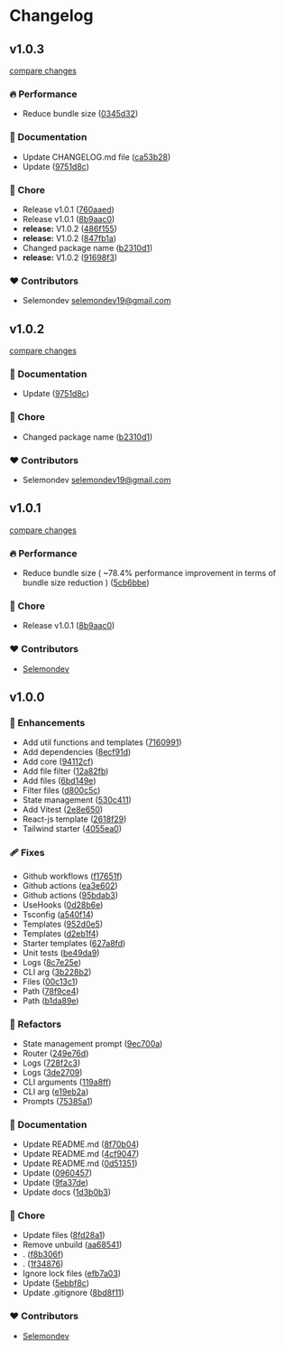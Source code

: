 # Changelog

## v1.0.3

[compare changes](https://github.com/selemondev/create-react-next/compare/v1.0.1...v1.0.3)

### 🔥 Performance

- Reduce bundle size ([0345d32](https://github.com/selemondev/create-react-next/commit/0345d32))

### 📖 Documentation

- Update CHANGELOG.md file ([ca53b28](https://github.com/selemondev/create-react-next/commit/ca53b28))
- Update ([9751d8c](https://github.com/selemondev/create-react-next/commit/9751d8c))

### 🏡 Chore

- Release v1.0.1 ([760aaed](https://github.com/selemondev/create-react-next/commit/760aaed))
- Release v1.0.1 ([8b9aac0](https://github.com/selemondev/create-react-next/commit/8b9aac0))
- **release:** V1.0.2 ([486f155](https://github.com/selemondev/create-react-next/commit/486f155))
- **release:** V1.0.2 ([847fb1a](https://github.com/selemondev/create-react-next/commit/847fb1a))
- Changed package name ([b2310d1](https://github.com/selemondev/create-react-next/commit/b2310d1))
- **release:** V1.0.2 ([91698f3](https://github.com/selemondev/create-react-next/commit/91698f3))

### ❤️ Contributors

- Selemondev <selemondev19@gmail.com>

## v1.0.2

[compare changes](https://github.com/selemondev/create-react-next/compare/v1.0.2...v1.0.2)

### 📖 Documentation

- Update ([9751d8c](https://github.com/selemondev/create-react-next/commit/9751d8c))

### 🏡 Chore

- Changed package name ([b2310d1](https://github.com/selemondev/create-react-next/commit/b2310d1))

### ❤️ Contributors

- Selemondev <selemondev19@gmail.com>

## v1.0.1

[compare changes](https://github.com/selemondev/create-react-next/compare/v1.0.0...v1.0.1)

### 🔥 Performance

- Reduce bundle size ( ~78.4% performance improvement
in terms of bundle size reduction ) ([5cb6bbe](https://github.com/selemondev/create-react-next/commit/5cb6bbe))

### 🏡 Chore

- Release v1.0.1 ([8b9aac0](https://github.com/selemondev/create-react-next/commit/8b9aac0))

### ❤️ Contributors

- [Selemondev](https://github.com/selemondev)

## v1.0.0


### 🚀 Enhancements

- Add util functions and templates ([7160991](https://github.com/selemondev/create-react-next/commit/7160991))
- Add dependencies ([8ecf91d](https://github.com/selemondev/create-react-next/commit/8ecf91d))
- Add core ([94112cf](https://github.com/selemondev/create-react-next/commit/94112cf))
- Add file filter ([12a82fb](https://github.com/selemondev/create-react-next/commit/12a82fb))
- Add files ([6bd149e](https://github.com/selemondev/create-react-next/commit/6bd149e))
- Filter files ([d800c5c](https://github.com/selemondev/create-react-next/commit/d800c5c))
- State management ([530c411](https://github.com/selemondev/create-react-next/commit/530c411))
- Add Vitest ([2e8e650](https://github.com/selemondev/create-react-next/commit/2e8e650))
- React-js template ([2618f29](https://github.com/selemondev/create-react-next/commit/2618f29))
- Tailwind starter ([4055ea0](https://github.com/selemondev/create-react-next/commit/4055ea0))

### 🩹 Fixes

- Github workflows ([f17651f](https://github.com/selemondev/create-react-next/commit/f17651f))
- Github actions ([ea3e602](https://github.com/selemondev/create-react-next/commit/ea3e602))
- Github actions ([95bdab3](https://github.com/selemondev/create-react-next/commit/95bdab3))
- UseHooks ([0d28b6e](https://github.com/selemondev/create-react-next/commit/0d28b6e))
- Tsconfig ([a540f14](https://github.com/selemondev/create-react-next/commit/a540f14))
- Templates ([952d0e5](https://github.com/selemondev/create-react-next/commit/952d0e5))
- Templates ([d2eb1f4](https://github.com/selemondev/create-react-next/commit/d2eb1f4))
- Starter templates ([627a8fd](https://github.com/selemondev/create-react-next/commit/627a8fd))
- Unit tests ([be49da9](https://github.com/selemondev/create-react-next/commit/be49da9))
- Logs ([8c7e25e](https://github.com/selemondev/create-react-next/commit/8c7e25e))
- CLI arg ([3b228b2](https://github.com/selemondev/create-react-next/commit/3b228b2))
- Files ([00c13c1](https://github.com/selemondev/create-react-next/commit/00c13c1))
- Path ([78f9ce4](https://github.com/selemondev/create-react-next/commit/78f9ce4))
- Path ([b1da89e](https://github.com/selemondev/create-react-next/commit/b1da89e))

### 💅 Refactors

- State management prompt ([9ec700a](https://github.com/selemondev/create-react-next/commit/9ec700a))
- Router ([249e76d](https://github.com/selemondev/create-react-next/commit/249e76d))
- Logs ([728f2c3](https://github.com/selemondev/create-react-next/commit/728f2c3))
- Logs ([3de2709](https://github.com/selemondev/create-react-next/commit/3de2709))
- CLI arguments ([119a8ff](https://github.com/selemondev/create-react-next/commit/119a8ff))
- CLI arg ([e19eb2a](https://github.com/selemondev/create-react-next/commit/e19eb2a))
- Prompts ([75385a1](https://github.com/selemondev/create-react-next/commit/75385a1))

### 📖 Documentation

- Update README.md ([8f70b04](https://github.com/selemondev/create-react-next/commit/8f70b04))
- Update README.md ([4cf9047](https://github.com/selemondev/create-react-next/commit/4cf9047))
- Update README.md ([0d51351](https://github.com/selemondev/create-react-next/commit/0d51351))
- Update ([0960457](https://github.com/selemondev/create-react-next/commit/0960457))
- Update ([9fa37de](https://github.com/selemondev/create-react-next/commit/9fa37de))
- Update docs ([1d3b0b3](https://github.com/selemondev/create-react-next/commit/1d3b0b3))

### 🏡 Chore

- Update files ([8fd28a1](https://github.com/selemondev/create-react-next/commit/8fd28a1))
- Remove unbuild ([aa68541](https://github.com/selemondev/create-react-next/commit/aa68541))
- . ([f8b306f](https://github.com/selemondev/create-react-next/commit/f8b306f))
- . ([1f34876](https://github.com/selemondev/create-react-next/commit/1f34876))
- Ignore lock files ([efb7a03](https://github.com/selemondev/create-react-next/commit/efb7a03))
- Update ([5ebbf8c](https://github.com/selemondev/create-react-next/commit/5ebbf8c))
- Update .gitignore ([8bd8f11](https://github.com/selemondev/create-react-next/commit/8bd8f11))

### ❤️ Contributors

- [Selemondev](http://github.com/selemondev)

